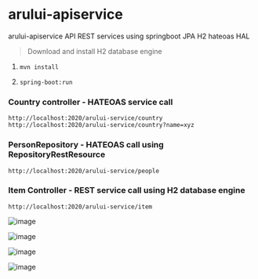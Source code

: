 # arului-apiservice
arului-apiservice API REST services using springboot JPA H2 hateoas HAL

<blockquote>Download and install H2 database engine</blockquote>


1. ```mvn install```

2. ```spring-boot:run```

<h3>Country controller - HATEOAS service call</h3>

```http://localhost:2020/arului-service/country```
```http://localhost:2020/arului-service/country?name=xyz```

<h3>PersonRepository - HATEOAS call using RepositoryRestResource</h3>

```http://localhost:2020/arului-service/people```

<h3>Item Controller - REST service call using H2 database engine</h3>

```http://localhost:2020/arului-service/item```

![image](https://user-images.githubusercontent.com/56085499/86805428-c6f3f100-c06f-11ea-9c26-0f7b929839cc.png)

![image](https://user-images.githubusercontent.com/56085499/86805652-fb67ad00-c06f-11ea-89f6-248e1535bcee.png)

![image](https://user-images.githubusercontent.com/56085499/86805841-2fdb6900-c070-11ea-9b3a-d8fd2656c68c.png)

![image](https://user-images.githubusercontent.com/56085499/86806040-631df800-c070-11ea-9e5d-6edd31c5d02f.png)
